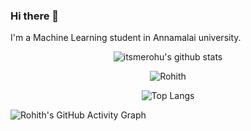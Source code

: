 ### Hi there 👋

I'm a Machine Learning student in Annamalai university.
<div align="center">

![itsmerohu's github stats](https://github-readme-stats.vercel.app/api?username=itsmerohu&bg_color=30,e96443,904e95&title_color=fff&text_color=fff)


  <img align="center" src="https://github-readme-streak-stats.herokuapp.com/?user=itsmerohu&show_icons=true&theme=cobalt" alt="Rohith" />
  

![Top Langs](https://github-readme-stats.vercel.app/api/top-langs/?username=itsmerohu&show_icons=true&theme=cobalt)

</div>

![Rohith's GitHub Activity Graph](https://activity-graph.herokuapp.com/graph?username=itsmerohu&theme=rogue)

